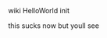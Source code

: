<!DOCTYPE html>
<head>
  wiki
</head>
<body>
  HelloWorld init

  this sucks now but youll see
</body>
